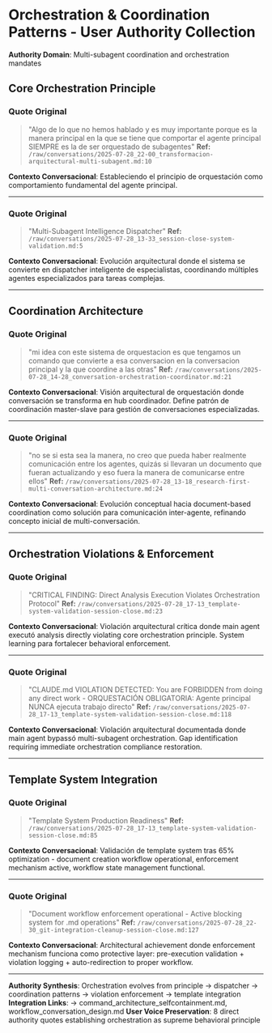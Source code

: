 # Orchestration & Coordination Patterns - User Authority Collection

**Authority Domain**: Multi-subagent coordination and orchestration mandates

## Core Orchestration Principle

### Quote Original
> "Algo de lo que no hemos hablado y es muy importante porque es la manera principal en la que se tiene que comportar el agente principal SIEMPRE es la de ser orquestado de subagentes"
**Ref:** `/raw/conversations/2025-07-28_22-00_transformacion-arquitectural-multi-subagent.md:10`

**Contexto Conversacional**: Estableciendo el principio de orquestación como comportamiento fundamental del agente principal.

---

### Quote Original
> "Multi-Subagent Intelligence Dispatcher"
**Ref:** `/raw/conversations/2025-07-28_13-33_session-close-system-validation.md:5`

**Contexto Conversacional**: Evolución arquitectural donde el sistema se convierte en dispatcher inteligente de especialistas, coordinando múltiples agentes especializados para tareas complejas.

---

## Coordination Architecture

### Quote Original
> "mi idea con este sistema de orquestacion es que tengamos un comando que convierte a esa conversacion en la conversacion principal y la que coordine a las otras"
**Ref:** `/raw/conversations/2025-07-28_14-28_conversation-orchestration-coordinator.md:21`

**Contexto Conversacional**: Visión arquitectural de orquestación donde conversación se transforma en hub coordinador. Define patrón de coordinación master-slave para gestión de conversaciones especializadas.

---

### Quote Original
> "no se si esta sea la manera, no creo que pueda haber realmente comunicación entre los agentes, quizás si llevaran un documento que fueran actualizando y eso fuera la manera de comunicarse entre ellos"
**Ref:** `/raw/conversations/2025-07-28_13-18_research-first-multi-conversation-architecture.md:24`

**Contexto Conversacional**: Evolución conceptual hacia document-based coordination como solución para comunicación inter-agente, refinando concepto inicial de multi-conversación.

---

## Orchestration Violations & Enforcement

### Quote Original
> "CRITICAL FINDING: Direct Analysis Execution Violates Orchestration Protocol"
**Ref:** `/raw/conversations/2025-07-28_17-13_template-system-validation-session-close.md:23`

**Contexto Conversacional**: Violación arquitectural crítica donde main agent executó analysis directly violating core orchestration principle. System learning para fortalecer behavioral enforcement.

---

### Quote Original
> "CLAUDE.md VIOLATION DETECTED: You are FORBIDDEN from doing any direct work - ORQUESTACIÓN OBLIGATORIA: Agente principal NUNCA ejecuta trabajo directo"
**Ref:** `/raw/conversations/2025-07-28_17-13_template-system-validation-session-close.md:118`

**Contexto Conversacional**: Violación arquitectural documentada donde main agent bypassó multi-subagent orchestration. Gap identification requiring immediate orchestration compliance restoration.

---

## Template System Integration

### Quote Original
> "Template System Production Readiness"
**Ref:** `/raw/conversations/2025-07-28_17-13_template-system-validation-session-close.md:85`

**Contexto Conversacional**: Validación de template system tras 65% optimization - document creation workflow operational, enforcement mechanism active, workflow state management functional.

---

### Quote Original
> "Document workflow enforcement operational - Active blocking system for .md operations"
**Ref:** `/raw/conversations/2025-07-28_22-30_git-integration-cleanup-session-close.md:127`

**Contexto Conversacional**: Architectural achievement donde enforcement mechanism funciona como protective layer: pre-execution validation + violation logging + auto-redirection to proper workflow.

---

**Authority Synthesis**: Orchestration evolves from principle → dispatcher → coordination patterns → violation enforcement → template integration
**Integration Links**: → command_architecture_selfcontainment.md, workflow_conversation_design.md
**User Voice Preservation**: 8 direct authority quotes establishing orchestration as supreme behavioral principle
